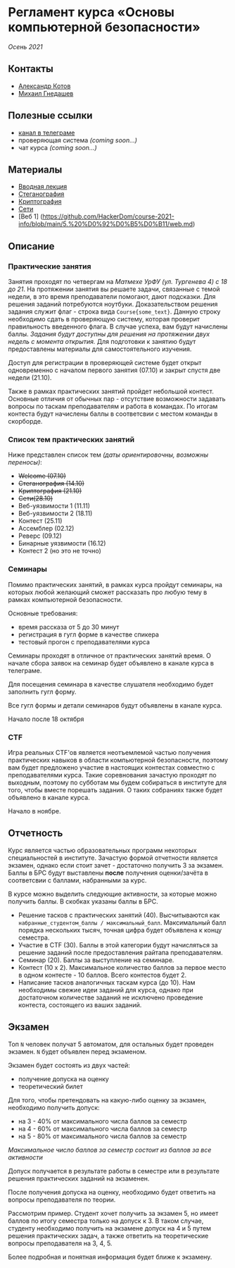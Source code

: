 # Регламент курса «Основы компьютерной безопасности»
*Осень 2021*

## Контакты
* [Александр Котов](https://t.me/Alex_Kotov)
* [Михаил Гнедашев](https://t.me/CerebralObserver)

## Полезные ссылки
* [канал в телеграме](https://t.me/hackerdom_course)
* проверяющая система *(coming soon...)*
* чат курса *(coming soon...)*

## Материалы
* [Вводная лекция](0.%20Вводная%20лекция/)
* [Стеганография](2.%20Стеганография/README.md)
* [Криптография](3.%20Криптография/README.md) 
* [Сети](4.%20Сети/README.md)
* [Веб 1] (https://github.com/HackerDom/course-2021-info/blob/main/5.%20%D0%92%D0%B5%D0%B11/web.md)

## Описание
### Практические занятия
Занятия проходят по четвергам на *Матмехе УрФУ (ул. Тургенева 4) с 18 до 21*. На протяжении занятия вы решаете задачи, связанные с темой недели, в это время преподаватели помогают, дают подсказки. Для решения заданий потребуются ноутбуки. Доказательством решения задания служит флаг - строка вида `Course{some_text}`.  Данную строку необходимо сдать в проверяющую систему, которая проверит правильность введенного флага. В случае успеха, вам будут начислены баллы. *Задания будут доступны для решения на протяжении двух недель с момента открытия.* Для подготовки к занятию будут предоставлены материалы для самостоятельного изучения.

Доступ для регистрации в проверяющей системе будет открыт одновременно с началом первого занятия (07.10) и закрыт спустя две недели (21.10).

Также в рамках практических занятий пройдет небольшой контест. Основные отличия от обычных пар - отсутствие возможности задавать вопросы по таскам преподавателям и работа в командах. По итогам контеста будут начислены баллы в соответсвии с местом команды в скорборде.

### Список тем практических занятий
Ниже представлен список тем *(даты ориентировочны, возможны переносы)*:
* ~~Welcome (07.10)~~
* ~~Стеганография (14.10)~~
* ~~Криптография (21.10)~~
* ~~Сети(28.10)~~
* Веб-уязвимости 1 (11.11)
* Веб-уязвимости 2 (18.11)
* Контест (25.11)
* Ассемблер (02.12)
* Реверс (09.12)
* Бинарные уязвимости (16.12)
* Контест 2 (но это не точно)

### Семинары
Помимо практических занятий, в рамках курса пройдут семинары, на которых любой желающий сможет рассказать про любую тему в рамках компьютерной безопасности. 

Основные требования:
* время рассказа от 5 до 30 минут
* регистрация в гугл форме в качестве спикера
* тестовый прогон с преподавателями курса

Семинары проходят в отличное от практических занятий время. О начале сбора заявок на семинар будет объявлено в канале курса в телеграме. 

Для посещения семинара в качестве слушателя необходимо будет заполнить гугл форму.

Все гугл формы и детали семинаров будут объявлены в канале курса.

Начало после 18 октября

### CTF
Игра реальных CTF'ов является неотъемлемой частью получения практических навыков в области компьютерной безопасности, поэтому вам будет предложено участие в настоящих контестах совместно с преподавателями курса. Такие соревнования зачастую проходят по выходным, поэтому по субботам мы будем собираться в институте для того, чтобы вместе порешать задания. О таких собраниях также будет объявлено в канале курса.

Начало в ноябре.

## Отчетность
Курс является частью образовательных программ некоторых специальностей в институте. Зачастую формой отчетности является экзамен, однако если стоит зачет - достаточно получить 3 за экзамен. Баллы в БРС будут выставлены **после** получения оценки/зачёта в соответсвии с баллами, набранными за курс.

В курсе можно выделить следующие активности, за которые можно получить баллы. В скобках указаны баллы в БРС.
* Решение тасков с практических занятий (40). Высчитываются как `набранные_студентом_баллы / максимальный_балл`. Максимальный балл порядка нескольких тысяч, точная цифра будет объявлена к концу семестра.
* Участие в CTF (30). Баллы в этой категории будут начисляться за решение заданий после предоставления райтапа преподавателям.
* Семинар (20). Баллы за выступление на семинаре.
* Контест (10 x 2). Максимальное количество баллов за первое место в одном контесте - 10 баллов. Всего контестов будет 2.
* Написание тасков аналогичных таскам курса (до 10). Нам необходимы свежие идеи заданий для курса, однако при достаточном количестве заданий не исключено проведение контеста, состоящего из ваших заданий.

## Экзамен
Топ `N` человек получат 5 автоматом, для остальных будет проведен экзамен. `N` будет объявлен перед экзаменом.

Экзамен будет состоять из двух частей:
* получение допуска на оценку
* теоретический билет

Для того, чтобы претендовать на какую-либо оценку за экзамен, необходимо получить допуск:
* на 3 - 40% от максимального числа баллов за семестр
* на 4 - 60% от максимального числа баллов за семестр
* на 5 - 80% от максимального числа баллов за семестр

*Максимальное число баллов за семестр состоит из баллов за все активности*

Допуск получается в результате работы в семестре или в результате решения практических заданий на экзаменен. 

После получения допуска на оценку, необходимо будет ответить на вопросы преподавателя по теории.

Рассмотрим пример. Студент хочет получить за экзамен 5, но имеет баллов по итогу семестра только на допуск к 3. В таком случае, студенту необходимо получить на экзамене допуск на 4 и 5 путем решения практических задач, а также ответить на теоретические вопросы преподавателя на 3, 4, 5.

Более подробная и понятная информация будет ближе к экзамену.

